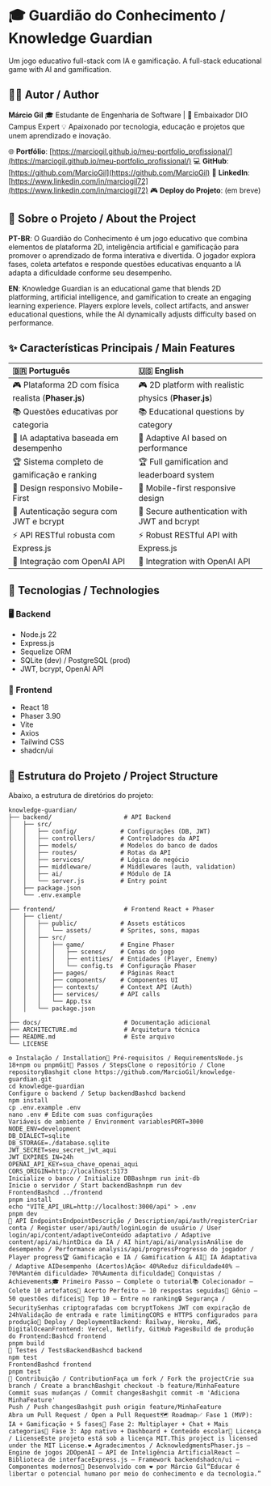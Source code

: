 # 🎓 Guardião do Conhecimento / Knowledge Guardian

Um jogo educativo full-stack com IA e gamificação.
A full-stack educational game with AI and gamification.

## 👨‍💻 Autor / Author

**Márcio Gil**
🎓 Estudante de Engenharia de Software | 💼 Embaixador DIO Campus Expert
💡 Apaixonado por tecnologia, educação e projetos que unem aprendizado e inovação.

🌐 **Portfólio**: [https://marciogil.github.io/meu-portfolio_profissional/](https://marciogil.github.io/meu-portfolio_profissional/)
💻 **GitHub**: [https://github.com/MarcioGil](https://github.com/MarcioGil)
🔗 **LinkedIn**: [https://www.linkedin.com/in/marciogil72](https://www.linkedin.com/in/marciogil72)
🎮 **Deploy do Projeto**: (em breve)

## 🧠 Sobre o Projeto / About the Project

**PT-BR**: O Guardião do Conhecimento é um jogo educativo que combina elementos de plataforma 2D, inteligência artificial e gamificação para promover o aprendizado de forma interativa e divertida. O jogador explora fases, coleta artefatos e responde questões educativas enquanto a IA adapta a dificuldade conforme seu desempenho.

**EN**: Knowledge Guardian is an educational game that blends 2D platforming, artificial intelligence, and gamification to create an engaging learning experience. Players explore levels, collect artifacts, and answer educational questions, while the AI dynamically adjusts difficulty based on performance.

## ✨ Características Principais / Main Features

| 🇧🇷 Português | 🇺🇸 English |
| :--- | :--- |
| 🎮 Plataforma 2D com física realista (**Phaser.js**) | 🎮 2D platform with realistic physics (**Phaser.js**) |
| 📚 Questões educativas por categoria | 📚 Educational questions by category |
| 🤖 IA adaptativa baseada em desempenho | 🤖 Adaptive AI based on performance |
| 🏆 Sistema completo de gamificação e ranking | 🏆 Full gamification and leaderboard system |
| 📱 Design responsivo Mobile-First | 📱 Mobile-first responsive design |
| 🔐 Autenticação segura com JWT e bcrypt | 🔐 Secure authentication with JWT and bcrypt |
| ⚡ API RESTful robusta com Express.js | ⚡ Robust RESTful API with Express.js |
| 🧩 Integração com OpenAI API | 🧩 Integration with OpenAI API |

## 🧰 Tecnologias / Technologies

### 🖥️ Backend

* Node.js 22
* Express.js
* Sequelize ORM
* SQLite (dev) / PostgreSQL (prod)
* JWT, bcrypt, OpenAI API

### 🎨 Frontend

* React 18
* Phaser 3.90
* Vite
* Axios
* Tailwind CSS
* shadcn/ui

## 📂 Estrutura do Projeto / Project Structure

Abaixo, a estrutura de diretórios do projeto:

```tree
knowledge-guardian/
├── backend/                    # API Backend
│   ├── src/
│   │   ├── config/            # Configurações (DB, JWT)
│   │   ├── controllers/       # Controladores da API
│   │   ├── models/            # Modelos do banco de dados
│   │   ├── routes/            # Rotas da API
│   │   ├── services/          # Lógica de negócio
│   │   ├── middleware/        # Middlewares (auth, validation)
│   │   ├── ai/                # Módulo de IA
│   │   └── server.js          # Entry point
│   ├── package.json
│   └── .env.example
│
├── frontend/                   # Frontend React + Phaser
│   ├── client/
│   │   ├── public/            # Assets estáticos
│   │   │   └── assets/        # Sprites, sons, mapas
│   │   ├── src/
│   │   │   ├── game/          # Engine Phaser
│   │   │   │   ├── scenes/    # Cenas do jogo
│   │   │   │   ├── entities/  # Entidades (Player, Enemy)
│   │   │   │   └── config.ts  # Configuração Phaser
│   │   │   ├── pages/         # Páginas React
│   │   │   ├── components/    # Componentes UI
│   │   │   ├── contexts/      # Context API (Auth)
│   │   │   ├── services/      # API calls
│   │   │   └── App.tsx
│   │   └── package.json
│
├── docs/                       # Documentação adicional
├── ARCHITECTURE.md             # Arquitetura técnica
├── README.md                   # Este arquivo
└── LICENSE

⚙️ Instalação / Installation🔧 Pré-requisitos / RequirementsNode.js 18+npm ou pnpmGit🚀 Passos / StepsClone o repositório / Clone repositoryBashgit clone https://github.com/MarcioGil/knowledge-guardian.git
cd knowledge-guardian
Configure o backend / Setup backendBashcd backend
npm install
cp .env.example .env
nano .env # Edite com suas configurações
Variáveis de ambiente / Environment variablesPORT=3000
NODE_ENV=development
DB_DIALECT=sqlite
DB_STORAGE=./database.sqlite
JWT_SECRET=seu_secret_jwt_aqui
JWT_EXPIRES_IN=24h
OPENAI_API_KEY=sua_chave_openai_aqui
CORS_ORIGIN=http://localhost:5173
Inicialize o banco / Initialize DBBashnpm run init-db
Inicie o servidor / Start backendBashnpm run dev
FrontendBashcd ../frontend
pnpm install
echo "VITE_API_URL=http://localhost:3000/api" > .env
pnpm dev
🔌 API EndpointsEndpointDescrição / Description/api/auth/registerCriar conta / Register user/api/auth/loginLogin de usuário / User login/api/content/adaptiveConteúdo adaptativo / Adaptive content/api/ai/hintDica da IA / AI hint/api/ai/analysisAnálise de desempenho / Performance analysis/api/progressProgresso do jogador / Player progress🏆 Gamificação e IA / Gamification & AI🎯 IA Adaptativa / Adaptive AIDesempenho (Acertos)Ação< 40%Reduz dificuldade40% – 70%Mantém dificuldade> 70%Aumenta dificuldade🧩 Conquistas / Achievements🎓 Primeiro Passo — Complete o tutorial📚 Colecionador — Colete 10 artefatos🎯 Acerto Perfeito — 10 respostas seguidas🧠 Gênio — 50 questões difíceis👑 Top 10 — Entre no ranking🔒 Segurança / SecuritySenhas criptografadas com bcryptTokens JWT com expiração de 24hValidação de entrada e rate limitingCORS e HTTPS configurados para produção🚀 Deploy / DeploymentBackend: Railway, Heroku, AWS, DigitalOceanFrontend: Vercel, Netlify, GitHub PagesBuild de produção do Frontend:Bashcd frontend
pnpm build
🧪 Testes / TestsBackendBashcd backend
npm test
FrontendBashcd frontend
pnpm test
🤝 Contribuição / ContributionFaça um fork / Fork the projectCrie sua branch / Create a branchBashgit checkout -b feature/MinhaFeature
Commit suas mudanças / Commit changesBashgit commit -m 'Adiciona MinhaFeature'
Push / Push changesBashgit push origin feature/MinhaFeature
Abra um Pull Request / Open a Pull Request🗺️ Roadmap✅ Fase 1 (MVP): IA + Gamificação + 5 fases🚧 Fase 2: Multiplayer + Chat + Mais categorias🧩 Fase 3: App nativo + Dashboard + Conteúdo escolar📄 Licença / LicenseEste projeto está sob a licença MIT.This project is licensed under the MIT License.❤️ Agradecimentos / AcknowledgmentsPhaser.js — Engine de jogos 2DOpenAI — API de Inteligência ArtificialReact — Biblioteca de interfaceExpress.js — Framework backendshadcn/ui — Componentes modernos🧠 Desenvolvido com ❤️ por Márcio Gil“Educar é libertar o potencial humano por meio do conhecimento e da tecnologia.”